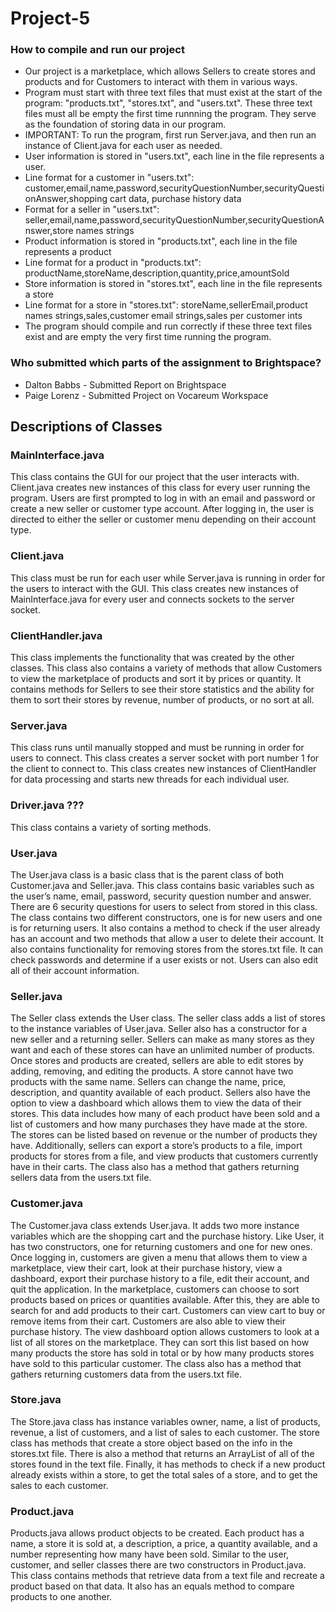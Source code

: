 # Project-5
### How to compile and run our project
- Our project is a marketplace, which allows Sellers to create stores and products and for Customers to interact with them in various ways.
- Program must start with three text files that must exist at the start of the program: "products.txt", "stores.txt", and "users.txt". These three text files must all be empty the first time runnning the program. They serve as the foundation of storing data in our program.
- IMPORTANT: To run the program, first run Server.java, and then run an instance of Client.java for each user as needed.
- User information is stored in "users.txt", each line in the file represents a user.
- Line format for a customer in "users.txt": customer,email,name,password,securityQuestionNumber,securityQuestionAnswer,shopping cart data, purchase history data
- Format for a seller in "users.txt": seller,email,name,password,securityQuestionNumber,securityQuestionAnswer,store names strings
- Product information is stored in "products.txt", each line in the file represents a product
- Line format for a product in "products.txt": productName,storeName,description,quantity,price,amountSold
- Store information is stored in "stores.txt", each line in the file represents a store
- Line format for a store in "stores.txt": storeName,sellerEmail,product names strings,sales,customer email strings,sales per customer ints
- The program should compile and run correctly if these three text files exist and are empty the very first time running the program.
### Who submitted which parts of the assignment to Brightspace?
- Dalton Babbs - Submitted Report on Brightspace
- Paige Lorenz - Submitted Project on Vocareum Workspace
## Descriptions of Classes
### MainInterface.java
This class contains the GUI for our project that the user interacts with. Client.java creates new instances of this class for every user running the program. Users are first prompted to log in with an email and password or create a new seller or customer type account. After logging in, the user is directed to either the seller or customer menu depending on their account type.
### Client.java
This class must be run for each user while Server.java is running in order for the users to interact with the GUI. This class creates new instances of MainInterface.java for every user and connects sockets to the server socket.
### ClientHandler.java
This class implements the functionality that was created by the other classes. This class also contains a variety of methods that allow Customers to view the marketplace of products and sort it by prices or quantity. It contains methods for Sellers to see their store statistics and the ability for them to sort their stores by revenue, number of products, or no sort at all.
### Server.java
This class runs until manually stopped and must be running in order for users to connect. This class creates a server socket with port number 1 for the client to connect to. This class creates new instances of ClientHandler for data processing and starts new threads for each individual user.
### Driver.java ???
This class contains a variety of sorting methods.
### User.java
The User.java class is a basic class that is the parent class of both Customer.java and Seller.java. This class contains basic variables such as the user’s name, email, password, security question number and answer. There are 6 security questions for users to select from stored in this class. The class contains two different constructors, one is for new users and one is for returning users. It also contains a method to check if the user already has an account and two methods that allow a user to delete their account. It also contains functionality for removing stores from the stores.txt file. It can check passwords and determine if a user exists or not. Users can also edit all of their account information.
### Seller.java
The Seller class extends the User class. The seller class adds a list of stores to the instance variables of User.java. Seller also has a constructor for a new seller and a returning seller. Sellers can make as many stores as they want and each of these stores can have an unlimited number of products. Once stores and products are created, sellers are able to edit stores by adding, removing, and editing the products. A store cannot have two products with the same name. Sellers can change the name, price, description, and quantity available of each product. Sellers also have the option to view a dashboard which allows them to view the data of their stores. This data includes how many of each product have been sold and a list of customers and how many purchases they have made at the store. The stores can be listed based on revenue or the number of products they have. Additionally, sellers can export a store’s products to a file, import products for stores from a file, and view products that customers currently have in their carts. The class also has a method that gathers returning sellers data from the users.txt file.
### Customer.java
The Customer.java class extends User.java. It adds two more instance variables which are the shopping cart and the purchase history. Like User, it has two constructors, one for returning customers and one for new ones. Once logging in, customers are given a menu that allows them to view a marketplace, view their cart, look at their purchase history, view a dashboard, export their purchase history to a file, edit their account, and quit the application. In the marketplace, customers can choose to sort products based on prices or quantities available. After this, they are able to search for and add products to their cart. Customers can view cart to buy or remove items from their cart. Customers are also able to view their purchase history. The view dashboard option allows customers to look at a list of all stores on the marketplace. They can sort this list based on how many products the store has sold in total or by how many products stores have sold to this particular customer. The class also has a method that gathers returning customers data from the users.txt file.
### Store.java
The Store.java class has instance variables owner, name, a list of products, revenue, a list of customers, and a list of sales to each customer. The store class has methods that create a store object based on the info in the stores.txt file. There is also a method that returns an ArrayList of all of the stores found in the text file. Finally, it has methods to check if a new product already exists within a store, to get the total sales of a store, and to get the sales to each customer.
### Product.java
Products.java allows product objects to be created. Each product has a name, a store it is sold at, a description, a price, a quantity available, and a number representing how many have been sold. Similar to the user, customer, and seller classes there are two constructors in Product.java. This class contains methods that retrieve data from a text file and recreate a product based on that data. It also has an equals method to compare products to one another.
